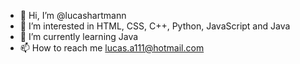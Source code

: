 - 👋 Hi, I’m @lucashartmann
- 👀 I’m interested in HTML, CSS, C++, Python, JavaScript and Java
- 🌱 I’m currently learning Java
- 📫 How to reach me lucas.a111@hotmail.com

<!---
lucashartmann/lucashartmann is a ✨ special ✨ repository because its `README.md` (this file) appears on your GitHub profile.
You can click the Preview link to take a look at your changes.
--->
